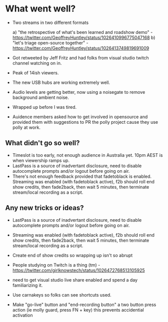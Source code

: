 # What went well?

- Two streams in two different formats 

   a) "the retrospective of what's been learned and roadshow demo" - https://twitter.com/GeoffreyHuntley/status/1026410996775047168
   b) "let's triage open-source together" - https://twitter.com/GeoffreyHuntley/status/1026413749819691009
   
- Got retweeted by Jeff Fritz and had folks from visual studio twitch channel watching on in.
- Peak of 14ish viewers.
- The new USB hubs are working extremely well.
- Audio levels are getting better, now using a noisegate to remove background ambient noise.
- Wrapped up before I was tired.
- Auidence members asked how to get involved in opensource and provided them with suggestions to PR the polly project cause they use polly at work.

## What didn't go so well?

- Timeslot is too early, not enough audience in Australia yet. 10pm AEST is when viewership ramps up.
- LastPass is a source of inadvertant disclosure, need to disable autocomplete prompts and/or logout before going on air.
- There's not enough feedback provided that fadetoblack is enabled. Streaming was enabled (with fadetoblack active), f2b should roll end show credits, then fade2back, then wait 5 minutes, then terminate stream/local recording as a script.

## Any new tricks or ideas?

- LastPass is a source of inadvertant disclosure, need to disable autocomplete prompts and/or logout before going on air.
- Streaming was enabled (with fadetoblack active), f2b should roll end show credits, then fade2back, then wait 5 minutes, then terminate stream/local recording as a script.
- Create end of show credits so wrapping up isn't so abrupt

- People studying on Twitch is a thing (tm) - https://twitter.com/girlknowstech/status/1026472768513105925
- need to get visual studio live share enabled and spend a day familiarizing it.
- Use carnakeys so folks can see shortcuts used.
- Make "go-live" button and "end-recording button" a two button press action (ie molly guard, press FN + key) this prevents accidential activation
